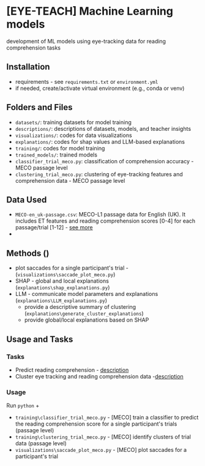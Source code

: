 # [EYE-TEACH] Machine Learning models
development of ML models using eye-tracking data for reading comprehension tasks

## Installation
- requirements - see `requirements.txt` or `environment.yml`
- if needed, create/activate virtual environment (e.g., conda or venv)  

## Folders and Files
- `datasets/`: training datasets for model training
- `descriptions/`: descriptions of datasets, models, and teacher insights
- `visualizations/`: codes for data visualizations
- `explanations/`: codes for shap values and LLM-based explanations
- `training/`: codes for model training
- `trained_models/`: trained models
- `classifier_trial_meco.py`: classification of comprehension accuracy - MECO passage level
- `clustering_trial_meco.py`: clustering of eye-tracking features and comprehension data - MECO passage level

## Data Used
- `MECO-en_uk-passage.csv`: MECO-L1 passage data for English (UK). It includes ET features and reading comprehension scores [0-4] for each passage/trial [1-12] - [see more](descriptions/data/mecoL1.md)
- 

## Methods ()
- plot saccades for a single participant's trial - (`visualizations\saccade_plot_meco.py`)
- SHAP - global and local explanations (`explanations\shap_explanations.py`)
- LLM - communicate model parameters and explanations (`explanations\LLM_explanations.py`)
    - provide a descriptive summary of clustering (`explanations\generate_cluster_explanations`)
    - provide global/local explanations based on SHAP

## Usage and Tasks
### Tasks
- Predict reading comprehension - [description](descriptions/models/predict.md)
- Cluster eye tracking and reading comprehension data -[description](descriptions/models/cluster.md)

### Usage
Run `python` + 
- `training\classifier_trial_meco.py` - [MECO] train a classifier to predict the reading comprehension score for a single participant's trials (passage level)
- `training\clustering_trial_meco.py` - [MECO] identify clusters of trial data (passage level)
- `visualizations\saccade_plot_meco.py` - [MECO] plot saccades for a participant's trial
 